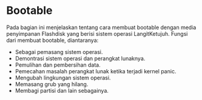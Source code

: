 # Bootable

Pada bagian ini menjelaskan tentang cara membuat bootable dengan media penyimpanan Flashdisk yang berisi sistem operasi LangitKetujuh. Fungsi dari membuat bootable, diantaranya:

- Sebagai pemasang sistem operasi.
- Demontrasi sistem operasi dan perangkat lunaknya.
- Pemulihan dan pembersihan data.
- Pemecahan masalah perangkat lunak ketika terjadi kernel panic.
- Mengubah lingkungan sistem operasi.
- Memasang grub yang hilang.
- Membagi partisi dan lain sebagainya.
